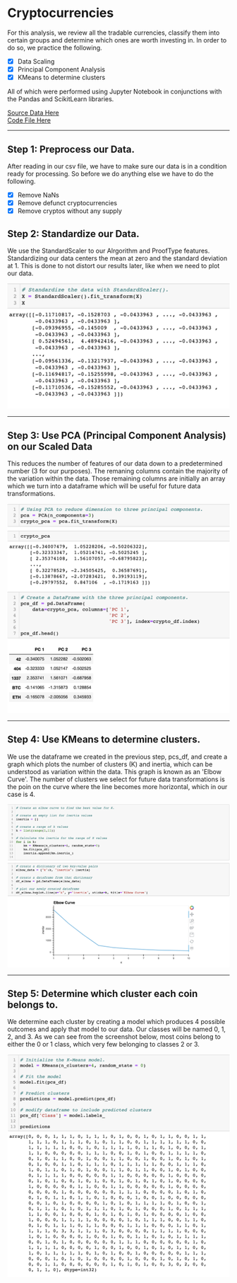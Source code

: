 # Cryptocurrencies

For this analysis, we review all the tradable currencies, classify them into certain groups and determine which ones are worth investing in. 
In order to do so, we practice the following. 

- [x] Data Scaling 
- [x] Principal Component Analysis
- [x] KMeans to determine clusters

All of which were performed using Jupyter Notebook in conjunctions with the Pandas and ScikitLearn libraries. 

[Source Data Here](https://github.com/carlosjennings1991/Cryptocurrencies/blob/main/crypto_data.csv)
<br>
[Code File Here](https://github.com/carlosjennings1991/Cryptocurrencies/blob/main/crypto_clustering.ipynb)

---

## Step 1: Preprocess our Data. 

After reading in our csv file, we have to make sure our data is in a condition ready for processing. So before we do anything else we have to do the following. 

- [x] Remove NaNs
- [x] Remove defunct cryptocurrencies
- [x] Remove cryptos without any supply

## Step 2: Standardize our Data.
We use the StandardScaler to our Alrgorithm and ProofType features. Standardizing our data centers the mean at zero and the standard deviation at 1. This is done to not distort our results later, like when we need to plot our data. 

<img src="https://github.com/carlosjennings1991/Cryptocurrencies/blob/main/StandardizeData.png">

___

## Step 3: Use PCA (Principal Component Analysis) on our Scaled Data
This reduces the number of features of our data down to a predetermined number (3 for our purposes). The remaning columns contain the majority of the variation within the data. Those remaining columns are initially an array which we turn into a dataframe which will be useful for future data transformations. 

<img src="https://github.com/carlosjennings1991/Cryptocurrencies/blob/main/PCA_columns.png">

___

## Step 4: Use KMeans to determine clusters. 
We use the dataframe we created in the previous step, pcs_df, and create a graph which plots the number of clusters (K) and inertia, which can be understood as variation within the data. This graph is known as an 'Elbow Curve'. The number of clusters we select for future data transformations is the poin on the curve where the line becomes more horizontal, which in our case is 4. 

<img src="https://github.com/carlosjennings1991/Cryptocurrencies/blob/main/KMeans_ElbowCurve.png">

___

## Step 5: Determine which cluster each coin belongs to. 
We determine each cluster by creating a model which produces 4 possible outcomes and apply that model to our data. Our classes will be named 0, 1, 2, and 3. As we can see from the screenshot below, most coins belong to either the 0 or 1 class, which very few belonging to classes 2 or 3. 

<img src="https://github.com/carlosjennings1991/Cryptocurrencies/blob/main/DetermineCluster.png">
